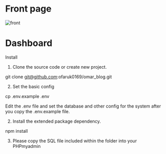  # Front page 

![front](https://user-images.githubusercontent.com/47423327/84578846-c180ef00-adc0-11ea-9715-cf9c1019ba42.png)

# Dashboard



Install
1. Clone the source code or create new project.

git clone git@github.com:ofaruk0169/omar_blog.git

2. Set the basic config

cp .env.example .env

Edit the .env file and set the database and other config for the system after you copy the .env.example file.

2. Install the extended package dependency.

npm install

3. Please copy the SQL file included within the folder into your PHPmyadmin 
